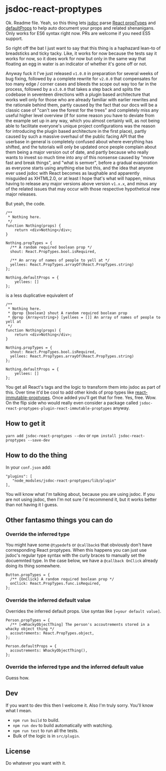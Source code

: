 # jsdoc-react-proptypes

Ok. Readme file. Yeah, so this thing lets [jsdoc](https://github.com/jsdoc3/jsdoc) parse [React propTypes](https://facebook.github.io/react/docs/typechecking-with-proptypes.html) and [defaultProps](https://facebook.github.io/react/docs/typechecking-with-proptypes.html) to help auto document your props and related shenanigans. Only works for ES6 syntax right now. PRs are welcome if you need ES5 support.

So right off the bat I just want to say that this thing is a haphazard lean-to of breadsticks and ticky tacky. Like, it works for now because the tests say it works for now, so it does work for now but only in the same way that floating an egg in water is an indicator of whether it's gone off or not. 

Anyway fuck it I've just released `v1.0.0` in preparation for several weeks of bug fixing, followed by a complete rewrite for `v2.0.0` that compensates for too many edge / corner cases and bleeds the scope out way too far in the process, followed by a `v3.0.0` that takes a step back and splits the codebase in seventeen directions with a plugin based architecture that works well only for those who are already familiar with earlier rewrites and the rationale behind them, partly caused by the fact that our docs will be a classic case of "can't see the forest for the trees" and completely miss any useful higher level overview (if for some reason you have to deviate from the example set up in any way, which you almost certainly will, as not being able to facilitate everyone's unique project configurations was the reason for introducing the plugin based architecture in the first place), partly caused by such a massive overhaul of the public facing API that the userbase in general is completely confused about where everything has shifted, and the tutorials will only be updated once people complain about them being a major version out of date, and partly because who really wants to invest so much time into any of this nonsense caused by "move fast and break things", and "what is semver", before a gradual evaporation as everyone starts using anything else but this, and the idea that anyone ever used jsdoc with React becomes as laughable and apparently misguided as XHTML2.0, or at least I hope that's what will happen, minus having to release any major versions above version `v1.x.x`, and minus any of the related issues that may occur with those respective hypothetical new major releases.

But yeah, the code.

```
/**
 * Nothing here.
 */
function Nothing(props) {
    return <div>Nothing</div>;
}

Nothing.propTypes = {
  /** A random required boolean prop */
  shout: React.PropTypes.bool.isRequired,

  /** An array of names of people to yell at */
  yellees: React.PropTypes.arrayOf(React.PropTypes.string)
};

Nothing.defaultProps = {
    yellees: []
};
```

is a less duplicative equivalent of

```
/**
 * Nothing here.
 * @prop {boolean} shout A random required boolean prop
 * @prop {Array<string>} [yellees = []] An array of names of people to yell at
 */
function Nothing(props) {
    return <div>Nothing</div>;
}

Nothing.propTypes = {
  shout: React.PropTypes.bool.isRequired,
  yellees: React.PropTypes.arrayOf(React.PropTypes.string)
};

Nothing.defaultProps = {
    yellees: []
};
```

You get all React's tags and the logic to transform them into jsdoc as part of this. Over time it'd be cool to add other kinds of prop types like [react-immutable-proptypes](https://github.com/HurricaneJames/react-immutable-proptypes). Once added you'll get that for free. Yes, free. Wow. On the flip side who would really even consider a package called `jsdoc-react-proptypes-plugin-react-immutable-proptypes` anyway.

## How to get it

`yarn add jsdoc-react-proptypes --dev` or `npm install jsdoc-react-proptypes --save-dev`

## How to do the thing

In your `conf.json` add:

```
"plugins": [
   "node_modules/jsdoc-react-proptypes/lib/plugin"
],
```

You will know what I'm talking about, because you are using jsdoc. If you are not using jsdoc, then I'm not sure I'd recommend it, but it works better than not having it I guess.

## Other fantasmo things you can do

### Override the inferred type

You might have some `@typedef`s or `@callback`s that obviously don't have corresponding React proptypes. When this happens you can just use jsdoc's regular type syntax with the curly braces to manually set the docuemnted type. In the case below, we have a `@callback OnClick` already doing its thing somewhere.

```
Button.propTypes = {
  /** {OnClick} A random required boolean prop */
  onClick: React.PropTypes.func.isRequired,
};
```

### Override the inferred default value

Overrides the inferred default props. Use syntax like `[=your default value]`.

```
Person.propTypes = {
  /** [=WhackyObjectThing] The person's accoutrements stored in a whacky object thing */
  accoutrements: React.PropTypes.object,
};

Person.defaultProps = {
  accoutrements: WhackyObjectThing(),
};
```

### Override the inferred type and the inferred default value

Guess how.

## Dev

If you want to dev this then I welcome it. Also I'm truly sorry. You'll know what I mean.

 - `npm run build` to build.
 - `npm run dev` to build automatically with watching.
 - `npm run test` to run all the tests.
 - Bulk of the logic is in `src/plugin`.

## License

Do whatever you want with it. 
